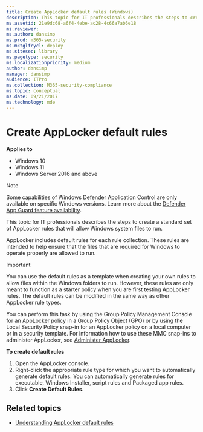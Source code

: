 ```yaml
---
title: Create AppLocker default rules (Windows)
description: This topic for IT professionals describes the steps to create a standard set of AppLocker rules that will allow Windows system files to run.
ms.assetid: 21e9dc68-a6f4-4ebe-ac28-4c66a7ab6e18
ms.reviewer: 
ms.author: dansimp
ms.prod: m365-security
ms.mktglfcycl: deploy
ms.sitesec: library
ms.pagetype: security
ms.localizationpriority: medium
author: dansimp
manager: dansimp
audience: ITPro
ms.collection: M365-security-compliance
ms.topic: conceptual
ms.date: 09/21/2017
ms.technology: mde
---
```


# Create AppLocker default rules

**Applies to**

- Windows 10
- Windows 11
- Windows Server 2016 and above

>[!NOTE]
>Some capabilities of Windows Defender Application Control are only available on specific Windows versions. Learn more about the [Defender App Guard feature availability](/windows/security/threat-protection/windows-defender-application-control/feature-availability).

This topic for IT professionals describes the steps to create a standard set of AppLocker rules that will allow Windows system files to run.

AppLocker includes default rules for each rule collection. These rules are intended to help ensure that the files that are required for Windows to operate properly are allowed to run.

> [!IMPORTANT]
> You can use the default rules as a template when creating your own rules to allow files within the Windows folders to run. However, these rules are only meant to function as a starter policy when you are first testing AppLocker rules. The default rules can be modified in the same way as other AppLocker rule types.
 
You can perform this task by using the Group Policy Management Console for an AppLocker policy in a Group Policy Object (GPO) or by using the Local Security Policy snap-in for an AppLocker policy on a local computer or in a security template. For information how to use these MMC snap-ins to administer AppLocker, see [Administer AppLocker](administer-applocker.md#bkmk-using-snapins).

**To create default rules**

1.  Open the AppLocker console.
2.  Right-click the appropriate rule type for which you want to automatically generate default rules. You can automatically generate rules for executable, Windows Installer, script rules and Packaged app rules.
3.  Click **Create Default Rules**.

## Related topics

- [Understanding AppLocker default rules](understanding-applocker-default-rules.md)
